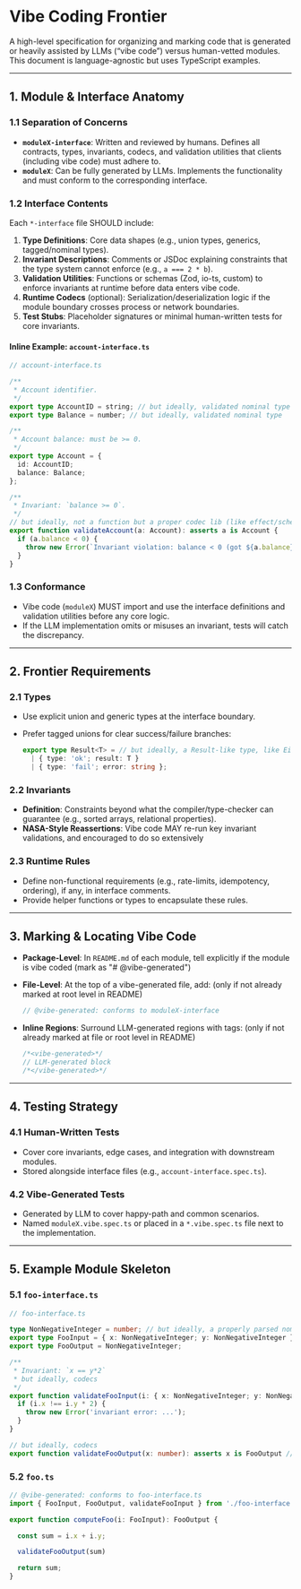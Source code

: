 # Vibe Coding Frontier

A high-level specification for organizing and marking code that is generated or heavily assisted by LLMs (“vibe code”) versus human-vetted modules. This document is language-agnostic but uses TypeScript examples.

---

## 1. Module & Interface Anatomy

### 1.1 Separation of Concerns

* **`moduleX-interface`**: Written and reviewed by humans. Defines all contracts, types, invariants, codecs, and validation utilities that clients (including vibe code) must adhere to.
* **`moduleX`**: Can be fully generated by LLMs. Implements the functionality and must conform to the corresponding interface.

### 1.2 Interface Contents

Each `*-interface` file SHOULD include:

1. **Type Definitions**: Core data shapes (e.g., union types, generics, tagged/nominal types).
2. **Invariant Descriptions**: Comments or JSDoc explaining constraints that the type system cannot enforce (e.g., `a === 2 * b`).
3. **Validation Utilities**: Functions or schemas (Zod, io-ts, custom) to enforce invariants at runtime before data enters vibe code.
4. **Runtime Codecs** (optional): Serialization/deserialization logic if the module boundary crosses process or network boundaries.
5. **Test Stubs**: Placeholder signatures or minimal human-written tests for core invariants.

#### Inline Example: `account-interface.ts`

```ts
// account-interface.ts

/**
 * Account identifier.
 */
export type AccountID = string; // but ideally, validated nominal type
export type Balance = number; // but ideally, validated nominal type

/**
 * Account balance: must be >= 0.
 */
export type Account = {
  id: AccountID;
  balance: Balance;
};

/**
 * Invariant: `balance >= 0`.
 */
// but ideally, not a function but a proper codec lib (like effect/schema)
export function validateAccount(a: Account): asserts a is Account {
  if (a.balance < 0) {
    throw new Error(`Invariant violation: balance < 0 (got ${a.balance})`);
  }
}
```

### 1.3 Conformance

* Vibe code (`moduleX`) MUST import and use the interface definitions and validation utilities before any core logic.
* If the LLM implementation omits or misuses an invariant, tests will catch the discrepancy.

---

## 2. Frontier Requirements

### 2.1 Types

* Use explicit union and generic types at the interface boundary.
* Prefer tagged unions for clear success/failure branches:

  ```ts
  export type Result<T> = // but ideally, a Result-like type, like Either, from one of libraries (e.g. Effect)
    | { type: 'ok'; result: T }
    | { type: 'fail'; error: string };
  ```

### 2.2 Invariants

* **Definition**: Constraints beyond what the compiler/type-checker can guarantee (e.g., sorted arrays, relational properties).
* **NASA-Style Reassertions**: Vibe code MAY re-run key invariant validations, and encouraged to do so extensively

### 2.3 Runtime Rules

* Define non-functional requirements (e.g., rate-limits, idempotency, ordering), if any, in interface comments.
* Provide helper functions or types to encapsulate these rules.

---

## 3. Marking & Locating Vibe Code

* **Package-Level**: In `README.md` of each module, tell explicitly if the module is vibe coded (mark as "# @vibe-generated")
* **File-Level**: At the top of a vibe-generated file, add: (only if not already marked at root level in README)

  ```ts
  // @vibe-generated: conforms to moduleX-interface
  ```
* **Inline Regions**: Surround LLM-generated regions with tags: (only if not already marked at file or root level in README)

  ```ts
  /*<vibe-generated>*/
  // LLM-generated block
  /*</vibe-generated>*/
  ```

---

## 4. Testing Strategy

### 4.1 Human-Written Tests

* Cover core invariants, edge cases, and integration with downstream modules.
* Stored alongside interface files (e.g., `account-interface.spec.ts`).

### 4.2 Vibe-Generated Tests

* Generated by LLM to cover happy-path and common scenarios.
* Named `moduleX.vibe.spec.ts` or placed in a `*.vibe.spec.ts` file next to the implementation.


---

## 5. Example Module Skeleton

### 5.1 `foo-interface.ts`

```ts
// foo-interface.ts

type NonNegativeInteger = number; // but ideally, a properly parsed nominal type that is never floaty or never negative
export type FooInput = { x: NonNegativeInteger; y: NonNegativeInteger };
export type FooOutput = NonNegativeInteger;

/**
 * Invariant: `x == y*2` 
 * but ideally, codecs
 */
export function validateFooInput(i: { x: NonNegativeInteger; y: NonNegativeInteger }): asserts i is FooInput {
  if (i.x !== i.y * 2) {
    throw new Error('invariant error: ...');
  }
}

// but ideally, codecs
export function validateFooOutput(x: number): asserts x is FooOutput // ...
```

### 5.2 `foo.ts`

```ts
// @vibe-generated: conforms to foo-interface.ts
import { FooInput, FooOutput, validateFooInput } from './foo-interface';

export function computeFoo(i: FooInput): FooOutput {

  const sum = i.x + i.y;

  validateFooOutput(sum)

  return sum;
}
```

